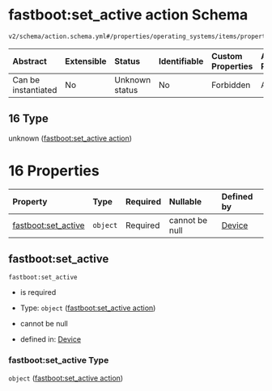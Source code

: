 # fastboot:set_active action Schema

```txt
v2/schema/action.schema.yml#/properties/operating_systems/items/properties/steps/items/properties/actions/items/oneOf/16
```



| Abstract            | Extensible | Status         | Identifiable | Custom Properties | Additional Properties | Access Restrictions | Defined In                                                          |
| :------------------ | :--------- | :------------- | :----------- | :---------------- | :-------------------- | :------------------ | :------------------------------------------------------------------ |
| Can be instantiated | No         | Unknown status | No           | Forbidden         | Allowed               | none                | [device.schema.json*](../device.schema.json "open original schema") |

## 16 Type

unknown ([fastboot:set_active action](device-properties-operating-systems-operating-system-properties-steps-step-properties-group-step-action-oneof-fastbootset_active-action.md))

# 16 Properties

| Property                                   | Type     | Required | Nullable       | Defined by                                                                                                                                                                                                                                                                                                                                          |
| :----------------------------------------- | :------- | :------- | :------------- | :-------------------------------------------------------------------------------------------------------------------------------------------------------------------------------------------------------------------------------------------------------------------------------------------------------------------------------------------------- |
| [fastboot:set_active](#fastbootset_active) | `object` | Required | cannot be null | [Device](device-properties-operating-systems-operating-system-properties-steps-step-properties-group-step-action-oneof-fastbootset_active-action-properties-fastbootset_active-action.md "v2/schema/action.schema.yml#/properties/operating_systems/items/properties/steps/items/properties/actions/items/oneOf/16/properties/fastboot:set_active") |

## fastboot:set_active



`fastboot:set_active`

*   is required

*   Type: `object` ([fastboot:set_active action](device-properties-operating-systems-operating-system-properties-steps-step-properties-group-step-action-oneof-fastbootset_active-action-properties-fastbootset_active-action.md))

*   cannot be null

*   defined in: [Device](device-properties-operating-systems-operating-system-properties-steps-step-properties-group-step-action-oneof-fastbootset_active-action-properties-fastbootset_active-action.md "v2/schema/action.schema.yml#/properties/operating_systems/items/properties/steps/items/properties/actions/items/oneOf/16/properties/fastboot:set_active")

### fastboot:set_active Type

`object` ([fastboot:set_active action](device-properties-operating-systems-operating-system-properties-steps-step-properties-group-step-action-oneof-fastbootset_active-action-properties-fastbootset_active-action.md))
